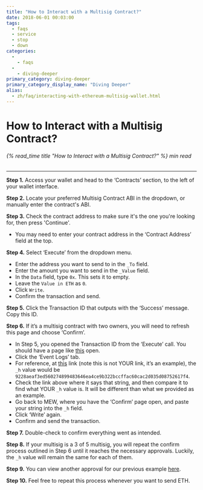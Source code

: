 ```yaml
---
title: "How to Interact with a Multisig Contract?"
date: 2018-06-01 00:03:00
tags:
  - faqs
  - service
  - stop
  - down
categories:
  - 
    - faqs
  - 
    - diving-deeper
primary_category: diving-deeper
primary_category_display_name: "Diving Deeper"
alias:
  - zh/faq/interacting-with-ethereum-multisig-wallet.html
---
```


# **How to Interact with a Multisig Contract?**

###### {% read_time title "How to Interact with a Multisig Contract?" %} min read

* * *

**Step 1.** Access your wallet and head to the ‘Contracts’ section, to the left of your wallet interface.

**Step 2.** Locate your preferred Multisig Contract ABI in the dropdown, or manually enter the contract's ABI.

**Step 3.** Check the contract address to make sure it's the one you're looking for, then press 'Continue'.

-   You may need to enter your contract address in the ‘Contract Address’ field at the top.

**Step 4.** Select ‘Execute’ from the dropdown menu.

-   Enter the address you want to send to in the `_To` field.
-   Enter the amount you want to send in the `_Value` field.
-   In the `Data` field, type `0x`. This sets it to empty.
-   Leave the `Value in ETH` as `0`.
-   Click `Write`.
-   Confirm the transaction and send.

**Step 5.** Click the Transaction ID that outputs with the ‘Success’ message. Copy this ID.

**Step 6.** If it’s a multisig contract with two owners, you will need to refresh this page and choose ‘Confirm’.

-   In Step 5, you opened the Transaction ID from the ‘Execute’ call. You should have a page like [this](https://etherscan.io/tx/0x0c643a1ae66637217f24791df05071c7849941a1231cf9fa2a0daf145da833e3) open.
-   Click the ‘Event Logs’ tab.
-   For reference, at [this](https://etherscan.io/tx/0x47e4cc8748e296d9b5d85ebd9bd705177bb1940517b084a2efcca11feeb2391d#eventlog) link (note this is not YOUR link, it’s an example), the `_h` value would be `9228aeaf3ed560274899483646ea4ce9b322bccffac60cac2d035d08752617f4`.
-   Check the link above where it says that string, and then compare it to find what YOUR `_h` value is. It will be different than what we provided as an example.
-   Go back to MEW, where you have the ‘Confirm’ page open, and paste your string into the `_h` field.
-   Click ‘Write’ again.
-   Confirm and send the transaction.

**Step 7.** Double-check to confirm everything went as intended.

**Step 8.** If your multisig is a 3 of 5 multisig, you will repeat the confirm process outlined in Step 6 until it reaches the necessary approvals. Luckily, the `_h` value will remain the same for each of them.

**Step 9.** You can view another approval for our previous example [here](https://etherscan.io/tx/0x47e4cc8748e296d9b5d85ebd9bd705177bb1940517b084a2efcca11feeb2391d#eventlog).

**Step 10.** Feel free to repeat this process whenever you want to send ETH.

